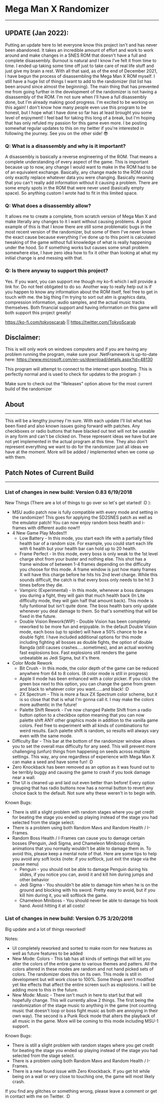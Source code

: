 # Mega Man X Randomizer
---
## UPDATE (Jan 2022):
Putting an update here to let everyone know this project isn't and has never been abandoned. It takes an incredible amount of effort and work to work around and make changes in a SNES ROM that doesn't have a full and complete disassembly. Burnout is natural and I know I've felt it from time to time. I ended up taking some time off just to take care of real life stuff and just give my brain a rest. With all that said, as of the end of December 2021, I have begun the process of disassembling the Mega Man X ROM myself. I still have a huge list of things I want to add to the randomizer (list list has been around since almost the beginning). The main thing that has prevented me from going further in the development of the randomizer is not having a disassembly of the ROM. I'm not sure when I'll have a full disassembly done, but I'm already making good progress. I'm excited to be working on this again! I don't know how many people even use this program to be honest, but I hope what I have done so far has at least brought you some level of enjoyment! I feel bad for taking this long of a break, but I'm hoping that has only refuled my passion for this game even more. I be posting somewhat regular updates to this on my twitter if you're interested in following the journey. See you on the other side! 😎

### Q: What is a disassembly and why is it important?

A disassembly is basically a reverse engineering of the ROM. That means a complete understanding of every aspect of the game. This is important because up to now, any change I would want to make in the ROM had to be of an equivalent exchange. Basically, any change made to the ROM could only exactly replace whatever data you were changing. Basically meaning that you can't really add information without it causing a problem. There are some empty spots in the ROM that were never used (basically empty space). So anything custom I wrote had to fit in this limited space.

### Q: What does a disassembly allow?

It allows me to create a complete, from scratch version of Mega Man X and make literally any changes to it I want without causing problems. A good example of this is that I know there are still some problematic bugs in the most recent version of the randomizer, but some of them I've never known the exact cause because everything I've done up to this point is calculated tweaking of the game without full knowledge of what is really happening under the hood. So if something works but causes some small problem somewhere else, I have zero idea how to fix it other than looking at what my initial change is and messing with that.

### Q: Is there anyway to support this project?

Yes. If you want, you can support me though my ko-fi which I will provide a link for. Do not feel obligated to do so. Another way to really help out is if you happen to know any information about the ROM itself, feel free to get in touch with me. the big thing I'm trying to sort out atm is graphics data, compression information, audio samples, and the actual music tracks themselves. Both financial support and having information on this game will both support this project greatly!

https://ko-fi.com/tokyoscarab || 
https://twitter.com/TokyoScarab


## Disclaimer: 
This is will only work on windows computers and if you are having any problem running the program, make sure your
.NetFramework is up-to-date here: https://www.microsoft.com/en-us/download/details.aspx?id=48130

This program will attempt to connect to the internet upon booting.  This is perfectly normal and is used to check for updates to the program :)

Make sure to check out the "Releases" option above for the most current build of the randomizer

## About
---

This will be a lengthy journey I'm sure.  With each update I'll list what has been fixed and also known issues going forward with patches.  Any checkboxes or radio buttons that have blacked out text will not be useable in any form and can't be clicked on.  These represent ideas we have but are not yet implemented in the actual program at this time.  They also don't represent everything we want to do for the randomizer just all ideas we have at the moment.  More will be added / implemented when we come up with them.

## Patch Notes of Current Build
---


### List of changes in new build: Version 0.83 6/19/2018

New Things (There are a lot of things to go over so let's get started! :D ):

* MSU audio patch now is fully compatible with every mode and setting in the randomizer!  This goes for applying the SD2SNES patch as well as the emulator patch!  You can now enjoy random boss health and i-frames with different audio now!!! 
* 4 New Game Play Modes!!!
   * Low Battery - In this mode, you start each life with a partially filled health bar of a random size.  For example, you could start each life with 6 health but your health bar can hold up to 20 health.
   * Frame Perfect - In this mode, every boss is only weak to the 1st level charge shot from your buster and nothing else.  This shot has a frame window of between 1-4 frames depending on the difficulty you choose for this mode.  A frame window is just how many frames X will have this charge before he hits his 2nd level charge.  While this sounds difficult, the catch is that every boss only needs to be hit 3 times before they die.
   * Vampiric (Experimental) - In this mode, whenever a boss damages you during a fight, they will gain that much health back (In Lite difficulty mode, they will gain half that amount back).  This mode is fully funtional but isn't quite done.  The boss health bars only update whenever you deal damage to them.  So that's something that will be fixed in the future.
   * Double Vision Rework(WIP) - Double Vision has been completely reworked to be more fun and enjoyable. In the default Double Vision mode, each boss (up to spider) will have a 50% chance to be a double fight. I have included additional options for this mode including fighting all bosses as double fights, the option of double Rangda (still causes crashes.....sometimes), and an actual working fast explosions box.  Fast explosions still renders the game unbeatable as Jedi Sigma, but it's there.
* Color Mode Rework
    * Bit Crush - In this mode, the color depth of the game can be reduced anywhere from 64 to 8 colors. (8 color mode is still in progress)
    * Apple II mode has been enhanced with a color picker.  If you click the green box next to this option, you can change the game from green and black to whatever color you want......and black! :D 
    * ZX Spectrum - This is more a faux ZX Spectrum color scheme, but it is so close that that is what I'm gonna call it.  I may make the colors more authentic in the future!
    * Palette Shift Rework - I've now changed Palette Shift from a radio button option to a checkbox option meaning that you can now palette shift ANY other graphics mode in addition to the vanilla game colors.  Feel free to experiment with all kinds of combinations for weird results.  Each palette shift is random, so results will always vary even with the same mode.
* Difficulty Bar - This bar at the bottom of the randomizer window allows you to set the overall max difficulty for any seed.  This will prevent more challenging (unfun) things from happening on seeds across multiple settings.  This way, any one regardless of experience with Mega Man X can make a seed and have some fun! :D
* Zero Knockback has been removed as an option as it was found out to be terribly buggy and causing the game to crash if you took damage near a wall.
* The UI is cleaned up and laid out even better than before! Every option grouping that has radio buttons now has a normal button to revert any choice back to the default.  Not sure why these weren't in to begin with.
  
Known Bugs:

* There is still a slight problem with random stages where you get credit for beating the stage you ended up playing instead of the stage you had selected from the stage select.
* There is a problem using both Random Mavs and Random Health / I-Frames.  
* Random Boss Health / I-Frames can cause you to damage certain bosses (Penguin, Jedi Sigma, and Chameleon Miniboss) during animations that you normally wouldn't be able to damage them in.  To avoid this, please keep a mental note of that. Here are some tips to help you avoid any soft locks (note: if you softlock, just exit the stage via the pause menu)
    * Penguin - you should not be able to damage Penguin during his slides, if you notice you can, avoid it and kill him during jumps and other behavior
    * Jedi Sigma - You shouldn't be able to damage him when he is on the ground and blocking with his sword.  Pretty easy to avoid, but if you kill him during it, you will softlock the game.
    * Chameleon Miniboss - You should never be able to damage his hook hand.  Avoid hitting it at all costs!
     


### List of changes in new build: Version 0.75 3/20/2018

Big update and a lot of things reworked!

Notes:
* UI completely reworked and sorted to make room for new features as well as future features to be added
* New Mode:  Colors -  This tab has all kinds of settings that will let you alter the colors of the entire game to various themes and patters.  All the colors altered in these modes are random and not hand picked sets of colors.  The randomizer does this on its own. This mode is still in development but will work close to 100%.  Some things aren't modified yet like effects that affect the entire screen such as explosions.  I will be adding more to this in the future.
* New Mode:  Music - There isn't much in here to start but that will hopefully change.  This will currently allow 2 things.  The first being the randomization of the stage music to anything in the game (not counting music that doesn't loop or boss fight music as both are annoying in their own way).  The second is a Punk Rock mode that alters the playback of all music in the game.  More will be coming to this mode including MSU-1 support.

Known Bugs:
* There is still a slight problem with random stages where you get credit for beating the stage you ended up playing instead of the stage you had selected from the stage select.
* There is a problem using both Random Mavs and Random Health / I-Frames.  
* There is a new found issue with Zero Knockback.  If you get hit while being on a wall or very close to touching one, the game will most likely crash.


If you find any glitches or something wrong, please leave a comment or get in contact with me on Twitter. :D
